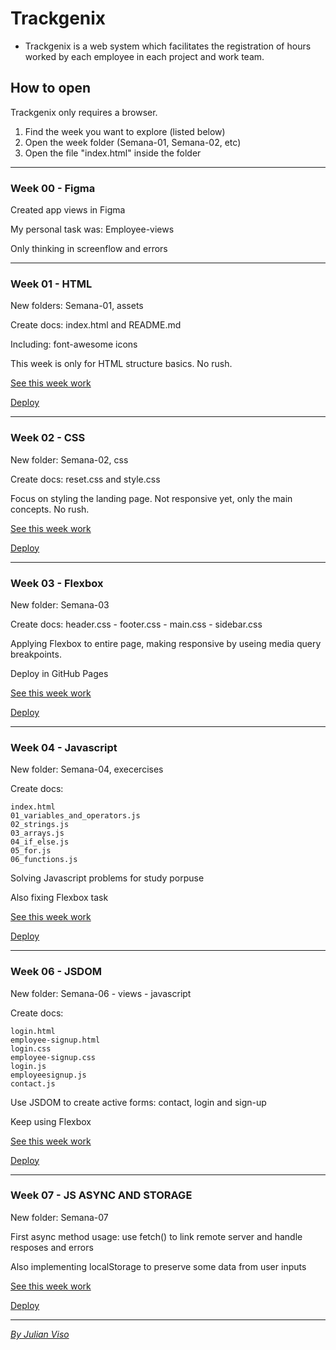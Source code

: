 # Trackgenix
- Trackgenix is a web system which facilitates the registration of hours worked by each employee in each project and work team.

## How to open
Trackgenix only requires a browser.

1) Find the week you want to explore (listed below)
2) Open the week folder (Semana-01, Semana-02, etc)
3) Open the file "index.html" inside the folder

---
### Week 00 - Figma
Created app views in Figma

My personal task was: Employee-views

Only thinking in screenflow and errors

---
### Week 01 - HTML
New folders: Semana-01, assets

Create docs: index.html and README.md

Including: font-awesome icons

This week is only for HTML structure basics. No rush.

[See this week work](Semana-01/index.html)

[Deploy](https://visojulian.github.io/BaSP-A2022-Etapa-1/Semana-01/index.html)

---
### Week 02 - CSS
New folder: Semana-02, css

Create docs: reset.css and style.css

Focus on styling the landing page. Not responsive yet, only the main concepts. No rush.

[See this week work](Semana-02/index.html)

[Deploy](https://visojulian.github.io/BaSP-A2022-Etapa-1/Semana-02/index.html)

---
### Week 03 - Flexbox
New folder: Semana-03

Create docs: header.css - footer.css - main.css - sidebar.css

Applying Flexbox to entire page, making responsive by useing media query breakpoints.

Deploy in GitHub Pages

[See this week work](Semana-03/index.html)

[Deploy](https://visojulian.github.io/BaSP-A2022-Etapa-1/Semana-03/index.html)

---
### Week 04 - Javascript
New folder: Semana-04, execercises

Create docs:

    index.html
    01_variables_and_operators.js
    02_strings.js
    03_arrays.js
    04_if_else.js
    05_for.js
    06_functions.js


Solving Javascript problems for study porpuse

Also fixing Flexbox task

[See this week work](Semana-04/index.html)

[Deploy](https://visojulian.github.io/BaSP-A2022-Etapa-1/Semana-04/index.html)

---
### Week 06 - JSDOM
New folder: Semana-06 - views - javascript

Create docs:

    login.html
    employee-signup.html
    login.css
    employee-signup.css
    login.js
    employeesignup.js
    contact.js


Use JSDOM to create active forms: contact, login and sign-up

Keep using Flexbox

[See this week work](Semana-06/views/javascript)

[Deploy](https://visojulian.github.io/BaSP-A2022-Etapa-1/Semana-06/views/index.html)

---
### Week 07 - JS ASYNC AND STORAGE
New folder: Semana-07

First async method usage: use fetch() to link remote server and handle resposes and errors

Also implementing localStorage to preserve some data from user inputs

[See this week work](Semana-07/javascript)

[Deploy](https://visojulian.github.io/BaSP-A2022-Etapa-1/Semana-07/views/login.html)

---

[_By Julian Viso_](https://github.com/visojulian)
